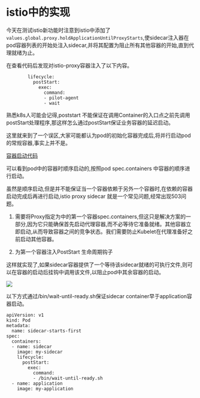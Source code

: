 # istio中的实现

今天在测试istio新功能时注意到istio中添加了`values.global.proxy.holdApplicationUntilProxyStarts`,使sidecar注入器在pod容器列表的开始处注入sidecar,并将其配置为阻止所有其他容器的开始,直到代理就绪为止。

在查看代码后发现对istio-proxy容器注入了以下内容。

```
        lifecycle:
          postStart:
            exec:
              command:
              - pilot-agent
              - wait
```

熟悉k8s人可能会记得,poststart 不能保证在调用Container的入口点之前先调用postStart处理程序,那这样怎么通过postStart保证业务容器的延迟启动。


这里就来到了一个误区,大家可能都认为pod的初始化容器完成后,将并行启动pod的常规容器,事实上并不是。

[容器启动代码](https://github.com/kubernetes/kubernetes/blob/master/pkg/kubelet/kuberuntime/kuberuntime_manager.go#L835)

可以看到pod中的容器时顺序启动的,按照pod spec.containers 中容器的顺序进行启动。

虽然是顺序启动,但是并不能保证当一个容器依赖于另外一个容器时,在依赖的容器启动完成后再进行启动,istio proxy sidecar 就是一个常见问题,经常出现503问题。


1. 需要将Proxy指定为中的第一个容器spec.containers,但这只是解决方案的一部分,因为它只能确保首先启动代理容器,而不必等待它准备就绪。其他容器立即启动,从而导致容器之间的竞争状态。我们需要防止Kubelet在代理准备好之前启动其他容器。

2. 为第一个容器注入PostStart 生命周期钩子


这样就实现了,如果sidecar容器提供了一个等待该sidecar就绪的可执行文件,则可以在容器的启动后挂钩中调用该文件,以阻止pod中其余容器的启动。

![](http://img.rocdu.top/20200827/1*doJhrU_cgrh8jq2jNrQNFA.png)

以下方式通过/bin/wait-until-ready.sh保证sidecar container早于application容器启动。

```
apiVersion: v1
kind: Pod
metadata:
  name: sidecar-starts-first
spec:
  containers:
  - name: sidecar
    image: my-sidecar
    lifecycle:
      postStart:
        exec:
          command:
          - /bin/wait-until-ready.sh
  - name: application
    image: my-application
```